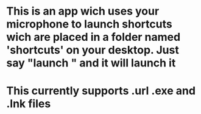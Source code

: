 # This is an app wich uses your microphone to launch shortcuts wich are placed in a folder named 'shortcuts' on your desktop. Just say "launch <shortcut name>" and it will launch it
# This currently supports .url .exe and .lnk files
